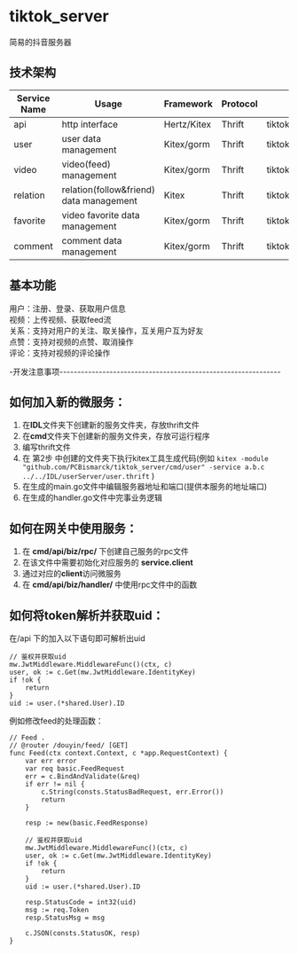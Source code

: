 # tiktok_server
简易的抖音服务器<br/>
## 技术架构
| Service Name | Usage                                   | Framework   | Protocol | Path                       | IDL                | database    |
| ------------ | --------------------------------------- | ----------- | -------- | -------------------------- | ------------------ | ----------- |
| api          | http interface                          | Hertz/Kitex | Thrift   | tiktok_server/cmd/api      | IDL/apiServer      |             |
| user         | user data management                    | Kitex/gorm  | Thrift   | tiktok_server/cmd/user     | IDL/userServer     | MySQL       |
| video        | video(feed) management                  | Kitex/gorm  | Thrift   | tiktok_server/cmd/video    | IDL/videoServer    | MySQL       |
| relation     | relation(follow&friend) data management | Kitex       | Thrift   | tiktok_server/cmd/relation | IDL/relationServer | Dgraph      |
| favorite     | video favorite data management          | Kitex/gorm  | Thrift   | tiktok_server/cmd/favorite | IDL/favoriteServer | MySQL&Redis |
| comment      | comment data management                 | Kitex/gorm  | Thrift   | tiktok_server/cmd/comment  | IDL/commentServer  | MySQL       |

## 基本功能
用户：注册、登录、获取用户信息<br/>
视频：上传视频、获取feed流<br/>
关系：支持对用户的关注、取关操作，互关用户互为好友<br/>
点赞：支持对视频的点赞、取消操作<br/>
评论：支持对视频的评论操作


-开发注意事项--------------------------------------------------------------
## 如何加入新的微服务：
1. 在**IDL**文件夹下创建新的服务文件夹，存放thrift文件
2. 在**cmd**文件夹下创建新的服务文件夹，存放可运行程序
3. 编写thrift文件
4. 在 第2步 中创建的文件夹下执行kitex工具生成代码(例如 ```kitex -module "github.com/PCBismarck/tiktok_server/cmd/user" -service a.b.c ../../IDL/userServer/user.thrift``` )
5. 在生成的main.go文件中编辑服务器地址和端口(提供本服务的地址端口)
6. 在生成的handler.go文件中完事业务逻辑

## 如何在网关中使用服务：
1. 在 **cmd/api/biz/rpc/** 下创建自己服务的rpc文件
2. 在该文件中需要初始化对应服务的 **service.client**
3. 通过对应的**client**访问微服务
4. 在 **cmd/api/biz/handler/** 中使用rpc文件中的函数


## 如何将token解析并获取uid：
在/api 下的加入以下语句即可解析出uid
```golang
// 鉴权并获取uid
mw.JwtMiddleware.MiddlewareFunc()(ctx, c)
user, ok := c.Get(mw.JwtMiddleware.IdentityKey)
if !ok {
	return
}
uid := user.(*shared.User).ID
```
例如修改feed的处理函数：
```golang
// Feed .
// @router /douyin/feed/ [GET]
func Feed(ctx context.Context, c *app.RequestContext) {
	var err error
	var req basic.FeedRequest
	err = c.BindAndValidate(&req)
	if err != nil {
		c.String(consts.StatusBadRequest, err.Error())
		return
	}

	resp := new(basic.FeedResponse)
	
	// 鉴权并获取uid
	mw.JwtMiddleware.MiddlewareFunc()(ctx, c)
	user, ok := c.Get(mw.JwtMiddleware.IdentityKey)
	if !ok {
		return
	}
	uid := user.(*shared.User).ID

	resp.StatusCode = int32(uid)
	msg := req.Token
	resp.StatusMsg = msg

	c.JSON(consts.StatusOK, resp)
}

```
